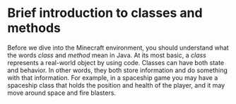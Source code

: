 # Brief introduction to classes and methods

Before we dive into the Minecraft environment, you should understand what the words _class_ and _method_ mean in Java. At its most basic, a _class_ represents a real-world object by using code. Classes can have both state and behavior. In other words, they both store information and do something with that information. For example, in a spaceship game you may have a spaceship class that holds the position and health of the player, and it may move around space and fire blasters.